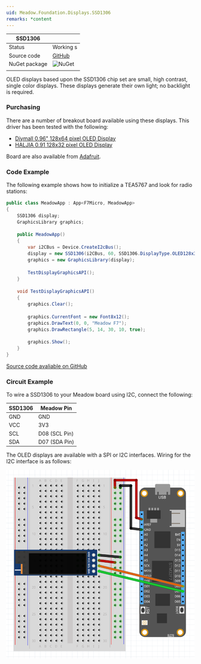 ```yaml
---
uid: Meadow.Foundation.Displays.SSD1306
remarks: *content
---
```


| SSD1306 |             |
|---------|-------------|
| Status  | Working     s|
| Source code        | [GitHub](https://github.com/WildernessLabs/Meadow.Foundation/tree/master/Source/Meadow.Foundation.Peripherals/Displays.Ssd1306)            |
| NuGet package      | ![NuGet](https://img.shields.io/nuget/v/Meadow.Foundation.Displays.SSD1306.svg?label=NuGet)
| | |

OLED displays based upon the SSD1306 chip set are small, high contrast, single color displays. These displays generate their own light; no backlight is required.

### Purchasing

There are a number of breakout board available using these displays. This driver has been tested with the following:

* [Diymall 0.96" 128x64 pixel OLED Display](https://www.amazon.co.uk/gp/product/B0156CO67O/ref=oh_aui_detailpage_o01_s00?ie=UTF8&psc=1)
* [HALJIA 0.91 128x32 pixel OLED Display](https://www.amazon.co.uk/gp/product/B071Z18R1M/ref=oh_aui_detailpage_o03_s00?ie=UTF8&psc=1)

Board are also available from [Adafruit](www.adafruit.com).

### Code Example

The following example shows how to initialize a TEA5767 and look for radio stations:

```csharp
public class MeadowApp : App<F7Micro, MeadowApp>
{
    SSD1306 display;
    GraphicsLibrary graphics;

    public MeadowApp()
    {            
        var i2CBus = Device.CreateI2cBus();         
        display = new SSD1306(i2CBus, 60, SSD1306.DisplayType.OLED128x32);
        graphics = new GraphicsLibrary(display);

        TestDisplayGraphicsAPI();
    }

    void TestDisplayGraphicsAPI() 
    {
        graphics.Clear();

        graphics.CurrentFont = new Font8x12();
        graphics.DrawText(0, 0, "Meadow F7");
        graphics.DrawRectangle(5, 14, 30, 10, true);

        graphics.Show();
    }  
}
```

[Source code avaliable on GitHub](https://github.com/WildernessLabs/Meadow.Foundation/tree/master/Source/Meadow.Foundation.Peripherals/Displays.Ssd1306/Samples/Displays.SSD1306_Sample) 

### Circuit Example

 To wire a SSD1306 to your Meadow board using I2C, connect the following:

| SSD1306 | Meadow Pin    |
|---------|---------------|
| GND     | GND           |
| VCC     | 3V3           |
| SCL     | D08 (SCL Pin) |
| SDA     | D07 (SDA Pin) |

The OLED displays are available with a SPI or I2C interfaces. Wiring for the I2C interface is as follows:

![](../../API_Assets/Meadow.Foundation.Displays.SSD1306/SSD1306_Frizzing.png)
